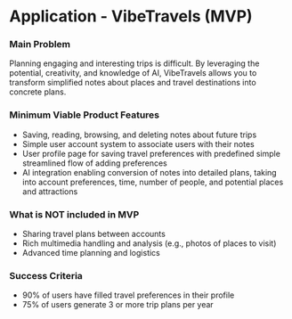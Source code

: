 # Application - VibeTravels (MVP)

### Main Problem
Planning engaging and interesting trips is difficult. By leveraging the potential, creativity, and knowledge of AI, VibeTravels allows you to transform simplified notes about places and travel destinations into concrete plans.

### Minimum Viable Product Features
- Saving, reading, browsing, and deleting notes about future trips
- Simple user account system to associate users with their notes
- User profile page for saving travel preferences with predefined simple streamlined flow of adding preferences
- AI integration enabling conversion of notes into detailed plans, taking into account preferences, time, number of people, and potential places and attractions

### What is NOT included in MVP
- Sharing travel plans between accounts
- Rich multimedia handling and analysis (e.g., photos of places to visit)
- Advanced time planning and logistics

### Success Criteria
- 90% of users have filled travel preferences in their profile
- 75% of users generate 3 or more trip plans per year
